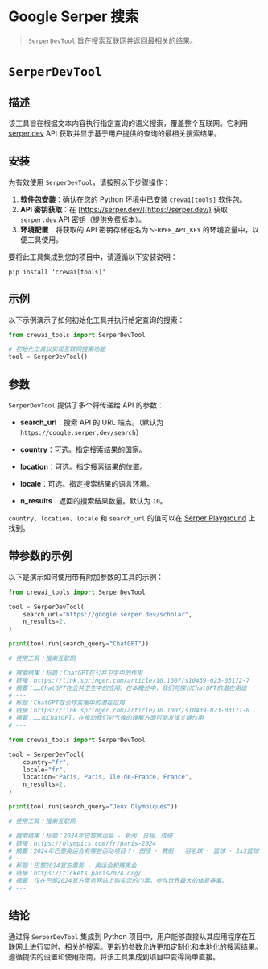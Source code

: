 # Google Serper 搜索

> `SerperDevTool` 旨在搜索互联网并返回最相关的结果。

# `SerperDevTool`

## 描述

该工具旨在根据文本内容执行指定查询的语义搜索，覆盖整个互联网。它利用 [serper.dev](https://serper.dev) API 获取并显示基于用户提供的查询的最相关搜索结果。

## 安装

为有效使用 `SerperDevTool`，请按照以下步骤操作：

1. **软件包安装**：确认在您的 Python 环境中已安装 `crewai[tools]` 软件包。
2. **API 密钥获取**：在 [https://serper.dev/](https://serper.dev/) 获取 `serper.dev` API 密钥（提供免费版本）。
3. **环境配置**：将获取的 API 密钥存储在名为 `SERPER_API_KEY` 的环境变量中，以便工具使用。

要将此工具集成到您的项目中，请遵循以下安装说明：

```shell  theme={null}
pip install 'crewai[tools]'
```

## 示例

以下示例演示了如何初始化工具并执行给定查询的搜索：

```python Code theme={null}
from crewai_tools import SerperDevTool

# 初始化工具以实现互联网搜索功能
tool = SerperDevTool()
```

## 参数

`SerperDevTool` 提供了多个将传递给 API 的参数：

* **search_url**：搜索 API 的 URL 端点。（默认为 `https://google.serper.dev/search`）

* **country**：可选。指定搜索结果的国家。

* **location**：可选。指定搜索结果的位置。

* **locale**：可选。指定搜索结果的语言环境。

* **n_results**：返回的搜索结果数量。默认为 `10`。

`country`、`location`、`locale` 和 `search_url` 的值可以在 [Serper Playground](https://serper.dev/playground) 上找到。

## 带参数的示例

以下是演示如何使用带有附加参数的工具的示例：

```python Code theme={null}
from crewai_tools import SerperDevTool

tool = SerperDevTool(
    search_url="https://google.serper.dev/scholar",
    n_results=2,
)

print(tool.run(search_query="ChatGPT"))

# 使用工具：搜索互联网

# 搜索结果：标题：ChatGPT在公共卫生中的作用
# 链接：https://link.springer.com/article/10.1007/s10439-023-03172-7
# 摘要：……ChatGPT在公共卫生中的应用。在本概述中，我们将探讨ChatGPT的潜在用途
# ---
# 标题：ChatGPT在全球变暖中的潜在应用
# 链接：https://link.springer.com/article/10.1007/s10439-023-03171-8
# 摘要：……如ChatGPT，在推动我们对气候的理解方面可能发挥关键作用
# ---

```

```python Code theme={null}
from crewai_tools import SerperDevTool

tool = SerperDevTool(
    country="fr",
    locale="fr",
    location="Paris, Paris, Ile-de-France, France",
    n_results=2,
)

print(tool.run(search_query="Jeux Olympiques"))

# 使用工具：搜索互联网

# 搜索结果：标题：2024年巴黎奥运会 - 新闻、日程、成绩
# 链接：https://olympics.com/fr/paris-2024
# 摘要：2024年巴黎奥运会有哪些运动项目？· 田径 · 赛艇 · 羽毛球 · 篮球 · 3x3篮球 · 拳击 · 霹雳舞 · 皮划艇...
# ---
# 标题：巴黎2024官方票务 - 奥运会和残奥会
# 链接：https://tickets.paris2024.org/
# 摘要：仅在巴黎2024官方票务网站上购买您的门票，参与世界最大的体育赛事。
# ---
```

## 结论

通过将 `SerperDevTool` 集成到 Python 项目中，用户能够直接从其应用程序在互联网上进行实时、相关的搜索。更新的参数允许更加定制化和本地化的搜索结果。遵循提供的设置和使用指南，将该工具集成到项目中变得简单直接。